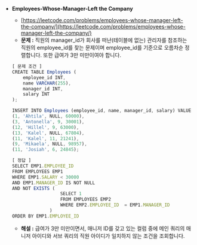 - **Employees-Whose-Manager-Left the Company**

  - [https://leetcode.com/problems/employees-whose-manager-left-the-company/](https://leetcode.com/problems/employees-whose-manager-left-the-company/)
  - **문제 :** 직원의 manager_id가 회사를 떠난(테이블에 없는) 관리자를 참조하는 직원의 employee_id를 찾는 문제이며 employee_id를 기준으로 오름차순 정렬합니다. 또한 급여가 3만 미만이여야 합니다.

  ```jsx
  [ 문제 조건 ]
  CREATE TABLE Employees (
      employee_id INT,
      name VARCHAR(255),
      manager_id INT,
      salary INT
  );

  INSERT INTO Employees (employee_id, name, manager_id, salary) VALUES
  (1, 'Ahtila', NULL, 60000),
  (3, 'Antonella', 9, 30001),
  (12, 'Hillel', 9, 63000),
  (13, 'Kalel', NULL, 67804),
  (11, 'Kalel', 11, 21241),
  (9, 'Mikaela', NULL, 98957),
  (11, 'Josiah', 6, 24845);
  ```

  ```jsx
  [ 정답 ]
  SELECT EMP1.EMPLOYEE_ID
  FROM EMPLOYEES EMP1
  WHERE EMP1.SALARY < 30000
  AND EMP1.MANAGER_ID IS NOT NULL
  AND NOT EXISTS (
  					SELECT 1
  					FROM EMPLOYEES EMP2
  					WHERE EMP2.EMPLOYEE_ID	= EMP1.MANAGER_ID
  				)
  ORDER BY EMP1.EMPLOYEE_ID

  ```

  - **해설 :** 급여가 3만 미만이면서, 매니저 ID를 갖고 있는 컬럼 중에 메인 쿼리의 매니저 아이디와 서브 쿼리의 직원 아이디가 일치하지 않는 조건을 조회합니다.
